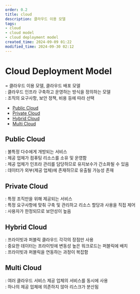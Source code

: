 ```yaml
---
order: 0.2
title: cloud
description: 클라우드 이용 모델
tags:
- cloud
- cloud model
- cloud deployment model
created_time: 2024-09-09 01:22
modified_time: 2024-09-30 02:12
---
```


# Cloud Deployment Model
= 클라우드 이용 모델, 클라우드 배포 모델  
: 클라우드 인프라 구축하고 운영하는 방식을 정의하는 모델  
: 조직의 요구사항, 보안 정책, 비용 등에 따라 선택  

- [Public Cloud](#public-cloud)
- [Private Cloud](#private-cloud)
- [Hybrid Cloud](#hybrid-cloud)
- [Multi Cloud](#multi-cloud)



## Public Cloud
: 불특정 다수에게 개방되는 서비스  
: 제공 업체가 컴퓨팅 리소스를 소유 및 운영함  
: 제공 업체가 인프라 관리를 담당하므로 유지보수가 간소화될 수 있음  
: 데이터가 외부(제공 업체)에 존재하므로 유출될 가능성 존재  



## Private Cloud
: 특정 조직만을 위해 제공되는 서비스  
: 특정 요구사항에 맞춰 구축 및 관리하고 리소스 할당과 사용을 직접 제어  
: 사용자가 한정되므로 보안성이 높음  




## Hybrid Cloud
: 프라이빗과 퍼블릭 클라우드 각각의 장점만 사용  
: 중요한 데이터는 프라이빗에 변동성 높은 워크로드는 퍼블릭에 배치  
: 프라이빗과 퍼블릭을 연동하는 과정이 복잡함  



## Multi Cloud
: 여러 클라우드 서비스 제공 업체의 서비스를 동시에 사용  
: 하나의 제공 업체에 의존하지 않아 리스크가 분산됨  